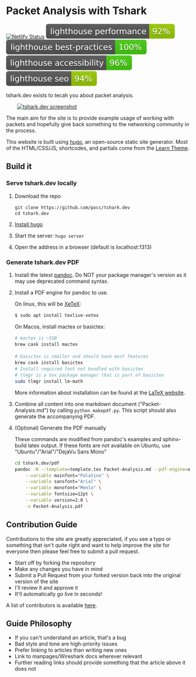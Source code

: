 # Packet Analysis with Tshark

[![Netlify Status](https://api.netlify.com/api/v1/badges/a4908e43-12a2-4a57-926d-43b639fed0a4/deploy-status)](https://app.netlify.com/sites/pedantic-lumiere-bf6286/deploys)
<img src="/github/lighthouse/lighthouse_performance.svg" alt="Lighthouse Performance Badge">
<img src="/github/lighthouse/lighthouse_best-practices.svg" alt="Lighthouse Best Practices Badge">
<img src="/github/lighthouse/lighthouse_accessibility.svg" alt="Lighthouse Accessibility Badge">
<img src="/github/lighthouse/lighthouse_seo.svg" alt="Lighthouse SEO Badge">

tshark.dev exists to tecah you about packet analysis.

<a href="https://tshark.dev"><img src="https://dl.dropboxusercontent.com/s/nbu25m8ro80iukx/tshark_dev.png" alt="tshark.dev screenshot" style="margin-left: 6%;margin-right: 6%;"/></a>

The main aim for the site is to provide example usage of
working with packets and hopefully give back something
to the networking community in the process.

This website is built using [hugo](https://gohugo.io/), an open-source static
site generator. Most of the HTML/CSS/JS, shortcodes, and partials come from the [Learn Theme](https://learn.netlify.com/en/).

## Build it

### Serve tshark.dev locally

1. Download the repo

   ```
   git clone https://github.com/pocc/tshark.dev
   cd tshark.dev
   ```

2. [Install hugo](https://gohugo.io/getting-started/installing/)

3. Start the server: `hugo server`

4. Open the address in a browser (default is localhost:1313)

### Generate tshark.dev PDF

1. Install the latest [pandoc](https://pandoc.org/installing.html).
   Do NOT your package manager's version as it may use deprecated command syntax.

2. Install a PDF engine for pandoc to use.

    On linux, this will be [XeTeX](https://en.wikipedia.org/wiki/XeTeX):

    ```bash
    $ sudo apt install texlive-xetex
    ```

    On Macos, install mactex or basictex:
    ```bash
    # mactex is ~1GB
    brew cask install mactex
    
    # basictex is smaller and should have most features
    brew cask install basictex
    # Install required font not bundled with basictex
    # tlmgr is a tex package manager that is part of basictex
    sudo tlmgr install lm-math
    ```

    More information about installation can be found at the [LaTeX website](https://www.latex-project.org/get/).

3. Combine all content into one markdown document ("Packet-Analysis.md") by calling `python makepdf.py`.
   This script should also generate the accompanying PDF.

4. (Optional) Generate the PDF manually

    These commands are modified from pandoc's examples and sphinx-build latex output.
    If these fonts are not available on Ubuntu, use "Ubuntu"/"Arial"/"DejaVu Sans Mono"

    ```bash
    cd tshark.dev/pdf
    pandoc -N --template=template.tex Packet-Analysis.md --pdf-engine=xelatex --toc \
        --variable mainfont="Palatino" \
        --variable sansfont="Arial" \
        --variable monofont="Menlo" \
        --variable fontsize=12pt \
        --variable version=2.0 \
        -o Packet-Analysis.pdf
    ```

## Contribution Guide

Contributions to the site are greatly appreciated, if you see a typo or
something that isn't quite right and want to help improve the site for everyone
then please feel free to submit a pull request.

- Start off by forking the repository
- Make any changes you have in mind
- Submit a Pull Request from your forked version back into the original version
  of the site
- I'll review it and approve it
- It'll automatically go live in seconds!

A list of contributors is available [here](https://github.com/pocc/tshark.dev/graphs/contributors).

## Guide Philosophy

- If you can't understand an article, that's a bug
- Bad style and tone are high-priority issues
- Prefer linking to articles than writing new ones
- Link to manpages/Wireshark docs wherever relevant
- Further reading links should provide something that the article above it does not
